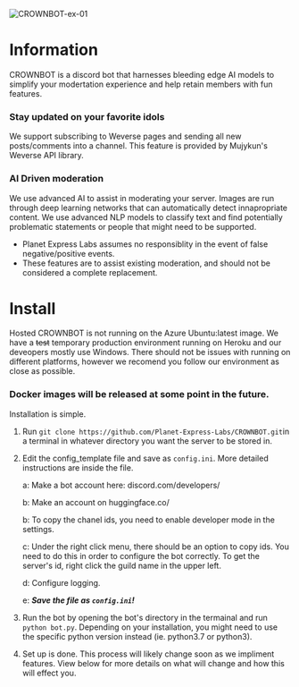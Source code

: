 ![CROWNBOT-ex-01](https://user-images.githubusercontent.com/45272685/124843493-45b78e80-df4f-11eb-80a0-0e87ec07f260.png)

# Information

CROWNBOT is a discord bot that harnesses bleeding edge AI models to simplify your modertation experience and help retain members with fun features. 


### Stay updated on your favorite idols
We support subscribing to Weverse pages and sending all new posts/comments into a channel. 
This feature is provided by Mujykun's Weverse API library. 

### AI Driven moderation
We use advanced AI to assist in moderating your server. 
Images are run through deep learning networks that can automatically detect innapropriate content. 
We use advanced NLP models to classify text and find potentially problematic statements or people that might need to be supported. 

* Planet Express Labs assumes no responsiblity in the event of false negative/positive events. 
* These features are to assist existing moderation, and should not be considered a complete replacement.




# Install

Hosted CROWNBOT is not running on the Azure Ubuntu:latest image. We have a ~~test~~ temporary production environment running on Heroku and our
deveopers mostly use Windows. There should not be issues with running on different platforms, however we recomend you
follow our environment as close as possible.

### Docker images will be released at some point in the future. 

Installation is simple.

1. Run `git clone https://github.com/Planet-Express-Labs/CROWNBOT.git`in a terminal in whatever directory you want the
   server to be stored in.
2. Edit the config_template file and save as `config.ini`. More detailed instructions are inside the file.

   a: Make a bot account here: discord.com/developers/

   b: Make an account on huggingface.co/

   b: To copy the chanel ids, you need to enable developer mode in the settings.

   c: Under the right click menu, there should be an option to copy ids. You need to do this in order to configure the
   bot correctly. To get the server's id, right click the guild name in the upper left.

   d: Configure logging.

   e: ***Save the file as `config.ini`!***

3. Run the bot by opening the bot's directory in the termainal and run `python bot.py`. Depending on your installation,
   you might need to use the specific python version instead (ie. python3.7 or python3).
4. Set up is done. This process will likely change soon as we impliment features. View below for more details on what
   will change and how this will effect you.
